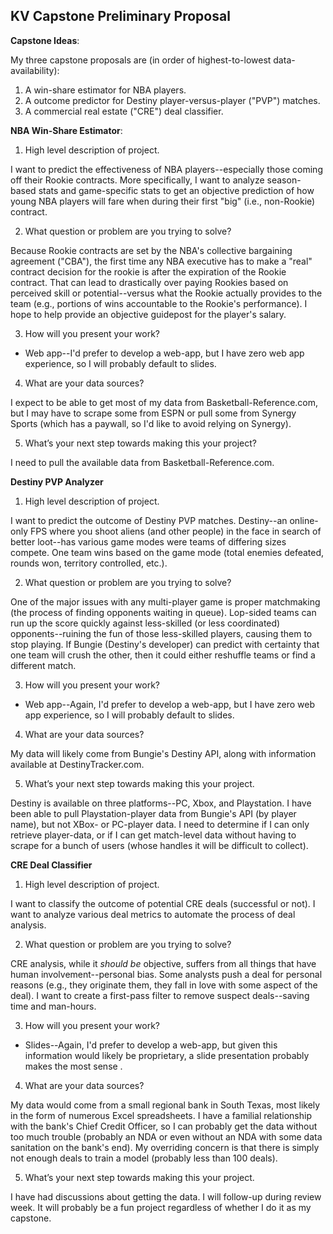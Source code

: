 ## KV Capstone Preliminary Proposal

**Capstone Ideas**:

My three capstone proposals are (in order of highest-to-lowest data-availability):

1. A win-share estimator for NBA players.
2. A outcome predictor for Destiny player-versus-player ("PVP") matches.
3. A commercial real estate ("CRE") deal classifier.

**NBA Win-Share Estimator**:

1. High level description of project.

I want to predict the effectiveness of NBA players--especially those coming off their Rookie contracts.  More specifically, I want to analyze season-based stats and game-specific stats to get an objective prediction of how young NBA players will fare when during their first "big" (i.e., non-Rookie) contract.

2. What question or problem are you trying to solve?

Because Rookie contracts are set by the NBA's collective bargaining agreement ("CBA"), the first time any NBA executive has to make a "real" contract decision for the rookie is after the expiration of the Rookie contract.  That can lead to drastically over paying Rookies based on perceived skill or potential--versus what the Rookie actually provides to the team (e.g., portions of wins accountable to the Rookie's performance).  I hope to help provide an objective guidepost for the player's salary.

3. How will you present your work?  
  * Web app--I'd prefer to develop a web-app, but I have zero web app experience, so I will probably default to slides.
4. What are your data sources?

I expect to be able to get most of my data from Basketball-Reference.com, but I may have to scrape some from ESPN or pull some from Synergy Sports (which has a paywall, so I'd like to avoid relying on Synergy).

5. What’s your next step towards making this your project?

I need to pull the available data from Basketball-Reference.com.

**Destiny PVP Analyzer**

1. High level description of project.

I want to predict the outcome of Destiny PVP matches.  Destiny--an online-only FPS where you shoot aliens (and other people) in the face in search of better loot--has various game modes were teams of differing sizes compete.  One team wins based on the game mode (total enemies defeated, rounds won, territory controlled, etc.).

2. What question or problem are you trying to solve?

One of the major issues with any multi-player game is proper matchmaking (the process of finding opponents waiting in queue).  Lop-sided teams can run up the score quickly against less-skilled (or less coordinated) opponents--ruining the fun of those less-skilled players, causing them to stop playing.   If Bungie (Destiny's developer) can predict with certainty that one team will crush the other, then it could either reshuffle teams or find a different match.   

3. How will you present your work?  
  * Web app--Again, I'd prefer to develop a web-app, but I have zero web app experience, so I will probably default to slides.
4. What are your data sources?

My data will likely come from Bungie's Destiny API, along with information available at DestinyTracker.com.

5. What’s your next step towards making this your project.

Destiny is available on three platforms--PC, Xbox, and Playstation.  I have been able to pull Playstation-player data from Bungie's API (by player name), but not  XBox- or PC-player data.  I need to determine if I can only retrieve player-data, or if I can get match-level data without having to scrape for a bunch of users (whose handles it will be difficult to collect).  

**CRE Deal Classifier**

1. High level description of project.

I want to classify the outcome of potential CRE deals (successful or not).  I want to analyze various deal metrics to automate the process of deal analysis.

2. What question or problem are you trying to solve?

CRE analysis, while it _should be_ objective, suffers from all things that have human involvement--personal bias. Some analysts push a deal for personal reasons (e.g., they originate them, they fall in love with some aspect of the deal). I want to create a first-pass filter to remove suspect deals--saving time and man-hours.

3. How will you present your work?  
  * Slides--Again, I'd prefer to develop a web-app, but given this information would likely be proprietary, a slide presentation probably makes the most sense .
4. What are your data sources?

My data would come from a small regional bank in South Texas, most likely in the form of numerous Excel spreadsheets.  I have a familial relationship with the bank's Chief Credit Officer, so I can probably get the data without too much trouble (probably an NDA or even without an NDA with some data sanitation on the bank's end). My overriding concern is that there is simply not enough deals to train a model (probably less than 100 deals). 

5. What’s your next step towards making this your project.

I have had discussions about getting the data. I will follow-up during review week.  It will probably be a fun project regardless of whether I do it as my capstone.   
